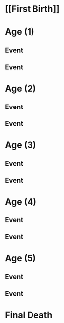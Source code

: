 
# [[First Birth]]
# Age (1) 
## Event
## Event
# Age (2) 
## Event
## Event
# Age (3)
## Event
## Event
# Age (4)
## Event
## Event
# Age (5)
## Event
## Event
# Final Death

